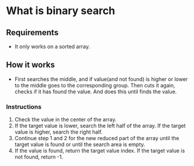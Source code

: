 # What is binary search

## Requirements

- It only works on a sorted array.

## How it works

- First searches the middle, and if value(and not found) is higher or lower to the middle goes to the corresponding group. Then cuts it again, checks if it has found the value.
  And does this until finds the value.

### Instructions

1. Check the value in the center of the array.
2. If the target value is lower, search the left half of the array. If the target value is higher, search the right half.
3. Continue step 1 and 2 for the new reduced part of the array until the target value is found or until the search area is empty.
4. If the value is found, return the target value index. If the target value is not found, return -1.
